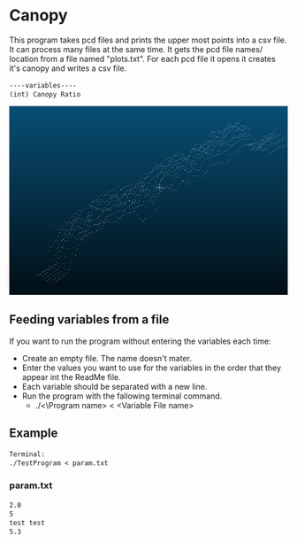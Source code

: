 ﻿
# Canopy

This program takes pcd files and prints the upper most points into a csv file.
It can process many files at the same time. It gets the pcd file names/ location from a file named "plots.txt". For each pcd file it opens it creates it's canopy and writes a csv file.

    ----variables----
    (int) Canopy Ratio

![Alt text](/Photos/Canopy.PNG)

## Feeding variables from a file

If you want to run the program without entering the variables each time:

* Create an empty file. The name doesn't mater.
* Enter the values you want to use for the variables in the order that they appear int the ReadMe file.
* Each variable should be separated with a new line.
* Run the program with the fallowing terminal command.
  * ./<\Program name> < \<Variable File name>

## Example

    Terminal:
    ./TestProgram < param.txt

### param.txt

    2.0
    5
    test test
    5.3